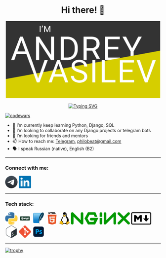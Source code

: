 <h1 align="center">Hi there! 👋</h1>
<p align="center">
  <a href="https://t.me/philobeat"><img src="img/AV_github_banner copy.png" width="500"></a>
</p>
<p align="center">
  <a href="https://git.io/typing-svg"><img src="https://readme-typing-svg.demolab.com?font=Fira+Code&pause=1000&width=435&lines=Backend+development+student" alt="Typing SVG" /></a>
</p>

[![codewars](https://www.codewars.com/users/MadeOfMeat/badges/small)](https://www.codewars.com/users/MadeOfMeat)

- 🌱 I’m currently keep learning Python, Django, SQL
- 👯 I’m looking to collaborate on any Django projects or telegram bots
- 🤔 I’m looking for friends and mentors
- 📫 How to reach me: <a href="https://t.me/philobeat">Telegram</a>, philobeat@gmail.com
- 🗣️ I speak Russian (native), English (B2)

***

<h3>Connect with me:</h3>
<a href="https://t.me/philobeat"><img src="img/telegram.png" width="40"></a>
<a href="https://www.linkedin.com/in/andrey-vasilev-949722255/"><img src="img/LinkedIn.png" width="40"></a>

***

<h3>Tech stack:</h3>
<p align="left">
<img src="img/python.png" height="40"></a>
<img src="img/django.png" height="40"></a>
<img src="img/SQLite.png" height="40"></a>
<img src="img/HTML5.png" height="40"></a>
<img src="img/Linux.png" height="40"></a>
<img src="img/nginx.png" height="40"></a>
<img src="img/Markdown.png" height="40"></a>
<img src="img/Bash.png" height="40"></a>
<img src="img/git.png" height="40"></a>
<img src="img/Photoshop.png" height="40"></a>
</p>

***
[![trophy](https://github-profile-trophy.vercel.app/?username=AHolstein&theme=onedark)](https://github.com/ryo-ma/github-profile-trophy)
